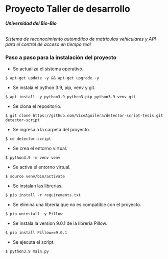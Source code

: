 # Proyecto Taller de desarrollo

###### **Universidad del Bío-Bío**

_Sistema de reconocimiento automático de matrículas vehiculares y API para el control de acceso en tiempo real_

### Paso a paso para la instalación del proyecto
- Se actualiza el sistema operativo.
```
$ apt-get update -y && apt-get upgrade -y
```
- Se instala el python 3.9, pip, venv y git.
```
$ apt install -y python3.9 python3-pip python3.9-venv git
```
- Se clona el repositorio.
```
$ git clone https://github.com/ViceAguilera/detector-script-tesis.git detector-script
```
- Se ingresa a la carpeta del proyecto.
```
$ cd detector-script
```
- Se crea el entorno virtual.
```
$ python3.9 -m venv venv
```
- Se activa el entorno virtual.
```
$ source venv/bin/activate
```
- Se instalan las librerias.
```
$ pip install -r requirements.txt
```
- Se elimina una libreria que no es compatible con el proyecto.
```
$ pip uninstall -y Pillow
```
- Se instala la version 9.0.1 de la libreria Pillow.
```
$ pip install Pillow==9.0.1
```
- Se ejecuta el script.
```
$ python3.9 main.py
```

